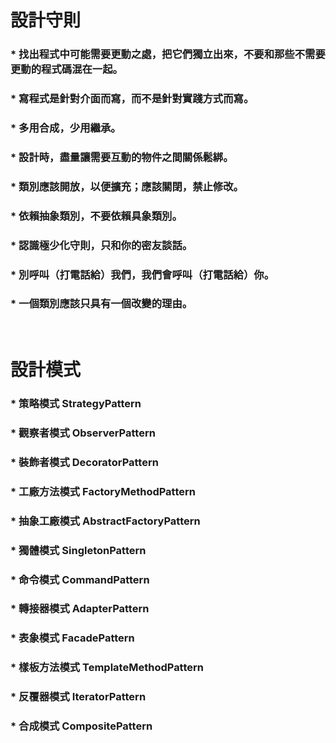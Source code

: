 設計守則
=====
### * 找出程式中可能需要更動之處，把它們獨立出來，不要和那些不需要更動的程式碼混在一起。
### * 寫程式是針對介面而寫，而不是針對實踐方式而寫。
### * 多用合成，少用繼承。
### * 設計時，盡量讓需要互動的物件之間關係鬆綁。
### * 類別應該開放，以便擴充；應該關閉，禁止修改。
### * 依賴抽象類別，不要依賴具象類別。
### * 認識極少化守則，只和你的密友談話。
### * 別呼叫（打電話給）我們，我們會呼叫（打電話給）你。
### * 一個類別應該只具有一個改變的理由。
<br />

設計模式
=====
### * 策略模式 StrategyPattern
### * 觀察者模式 ObserverPattern
### * 裝飾者模式 DecoratorPattern
### * 工廠方法模式 FactoryMethodPattern
### * 抽象工廠模式 AbstractFactoryPattern
### * 獨體模式 SingletonPattern
### * 命令模式 CommandPattern
### * 轉接器模式 AdapterPattern
### * 表象模式 FacadePattern
### * 樣板方法模式 TemplateMethodPattern
### * 反覆器模式 IteratorPattern
### * 合成模式 CompositePattern
